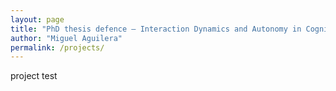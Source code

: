```yaml
---
layout: page
title: "PhD thesis defence – Interaction Dynamics and Autonomy in Cognitive Systems"
author: "Miguel Aguilera"
permalink: /projects/
---
```


project test
